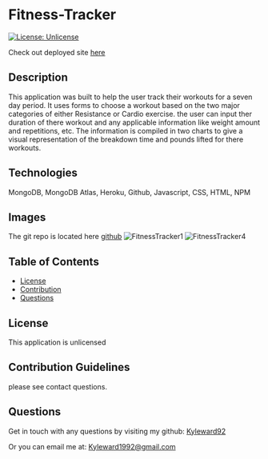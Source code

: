 # Fitness-Tracker
[![License: Unlicense](https://img.shields.io/badge/license-Unlicense-blue.svg)](http://unlicense.org/)


Check out deployed site [here](https://fitness-tracker--1.herokuapp.com/exercise?id=undefined)
## Description
This application was built to help the user track their workouts for a seven day period. It uses forms to choose a workout based on the two major categories of either Resistance or Cardio exercise. the user can input ther duration of there workout and any applicable information like weight amount and repetitions, etc. The information is compiled in two charts to give a visual representation of the breakdown time and pounds lifted for there workouts.



## Technologies
MongoDB, MongoDB Atlas, Heroku, Github, Javascript, CSS, HTML, NPM

## Images








The git repo is located here [github](https://github.com/kyleward92/Fitness-Tracker.git)
![FitnessTracker1](https://user-images.githubusercontent.com/70237338/106232084-2575ed80-61c1-11eb-80f0-a0aeccb7db87.PNG)
![FitnessTracker4](https://user-images.githubusercontent.com/70237338/106232105-2e66bf00-61c1-11eb-8542-09d1a519a16d.PNG)



<!-- ## Description of the project
This burger logger app uses MySQL, Node, Express, Handlebars, and a homemade ORM (yum!). This app follows the MVC design pattern. Eat-Da-Burger uses Node and MySQL to query and route data and uses Handlebars to generate the HTML. -->
    
## Table of Contents
<!-- - [instructions](#-Installation-Instructions) -->
<!-- - [How it is used](#-How-the-Project-Should-Be-Used) -->
- [License](#-License)
- [Contribution](#-Contribution-Guidelines)
- [Questions](#-Questions)
    <!-- - [Testing](#-Test-Instructions) -->
<!-- ## Installation Instructions
Copy files from github and run npm install to get the proper modules.
Run the server.js file from terminal to run the code.
Or simply go to my link below to fill your belly -->
    
<!-- ## How the Project Should Be Used
Keep track of the many employees, roles, departments, and salary -->

    
## License 
This application is unlicensed
    
## Contribution Guidelines
please see contact questions.

<!-- ## Overview Link
https://drive.google.com/file/d/10esWs6c7gw-aqfhIHbUqMRh4eo-oaAt5/view -->
    
<!-- ## Test Instructions
Download and run node index.js -->
    
## Questions
Get in touch with any questions by visiting my github:
[Kyleward92](https://github.com/Kyleward92/) 
  
Or you can email me at:
[Kyleward1992@gmail.com](mailto:Kyleward1992@gmail.com)